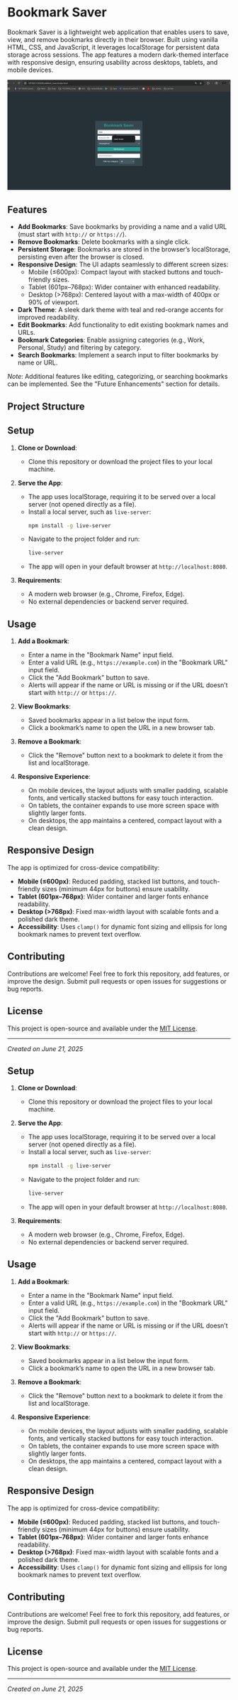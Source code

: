 # Bookmark Saver

Bookmark Saver is a lightweight web application that enables users to save, view, and remove bookmarks directly in their browser. Built using vanilla HTML, CSS, and JavaScript, it leverages localStorage for persistent data storage across sessions. The app features a modern dark-themed interface with responsive design, ensuring usability across desktops, tablets, and mobile devices.

![App Preview](preview.gif)

## Features

- **Add Bookmarks**: Save bookmarks by providing a name and a valid URL (must start with `http://` or `https://`).
- **Remove Bookmarks**: Delete bookmarks with a single click.
- **Persistent Storage**: Bookmarks are stored in the browser’s localStorage, persisting even after the browser is closed.
- **Responsive Design**: The UI adapts seamlessly to different screen sizes:
  - Mobile (≤600px): Compact layout with stacked buttons and touch-friendly sizes.
  - Tablet (601px–768px): Wider container with enhanced readability.
  - Desktop (>768px): Centered layout with a max-width of 400px or 90% of viewport.
- **Dark Theme**: A sleek dark theme with teal and red-orange accents for improved readability.
- **Edit Bookmarks**: Add functionality to edit existing bookmark names and URLs.
- **Bookmark Categories**: Enable assigning categories (e.g., Work, Personal, Study) and filtering by category.
- **Search Bookmarks**: Implement a search input to filter bookmarks by name or URL.

_Note_: Additional features like editing, categorizing, or searching bookmarks can be implemented. See the "Future Enhancements" section for details.

## Project Structure

## Setup

1. **Clone or Download**:

   - Clone this repository or download the project files to your local machine.

2. **Serve the App**:

   - The app uses localStorage, requiring it to be served over a local server (not opened directly as a file).
   - Install a local server, such as `live-server`:
     ```bash
     npm install -g live-server
     ```
   - Navigate to the project folder and run:
     ```bash
     live-server
     ```
   - The app will open in your default browser at `http://localhost:8080`.

3. **Requirements**:
   - A modern web browser (e.g., Chrome, Firefox, Edge).
   - No external dependencies or backend server required.

## Usage

1. **Add a Bookmark**:

   - Enter a name in the "Bookmark Name" input field.
   - Enter a valid URL (e.g., `https://example.com`) in the "Bookmark URL" input field.
   - Click the "Add Bookmark" button to save.
   - Alerts will appear if the name or URL is missing or if the URL doesn’t start with `http://` or `https://`.

2. **View Bookmarks**:

   - Saved bookmarks appear in a list below the input form.
   - Click a bookmark’s name to open the URL in a new browser tab.

3. **Remove a Bookmark**:

   - Click the "Remove" button next to a bookmark to delete it from the list and localStorage.

4. **Responsive Experience**:
   - On mobile devices, the layout adjusts with smaller padding, scalable fonts, and vertically stacked buttons for easy touch interaction.
   - On tablets, the container expands to use more screen space with slightly larger fonts.
   - On desktops, the app maintains a centered, compact layout with a clean design.

## Responsive Design

The app is optimized for cross-device compatibility:

- **Mobile (≤600px)**: Reduced padding, stacked list buttons, and touch-friendly sizes (minimum 44px for buttons) ensure usability.
- **Tablet (601px–768px)**: Wider container and larger fonts enhance readability.
- **Desktop (>768px)**: Fixed max-width layout with scalable fonts and a polished dark theme.
- **Accessibility**: Uses `clamp()` for dynamic font sizing and ellipsis for long bookmark names to prevent text overflow.

## Contributing

Contributions are welcome! Feel free to fork this repository, add features, or improve the design. Submit pull requests or open issues for suggestions or bug reports.

## License

This project is open-source and available under the [MIT License](https://opensource.org/licenses/MIT).

---

_Created on June 21, 2025_

## Setup

1. **Clone or Download**:

   - Clone this repository or download the project files to your local machine.

2. **Serve the App**:

   - The app uses localStorage, requiring it to be served over a local server (not opened directly as a file).
   - Install a local server, such as `live-server`:
     ```bash
     npm install -g live-server
     ```
   - Navigate to the project folder and run:
     ```bash
     live-server
     ```
   - The app will open in your default browser at `http://localhost:8080`.

3. **Requirements**:
   - A modern web browser (e.g., Chrome, Firefox, Edge).
   - No external dependencies or backend server required.

## Usage

1. **Add a Bookmark**:

   - Enter a name in the "Bookmark Name" input field.
   - Enter a valid URL (e.g., `https://example.com`) in the "Bookmark URL" input field.
   - Click the "Add Bookmark" button to save.
   - Alerts will appear if the name or URL is missing or if the URL doesn’t start with `http://` or `https://`.

2. **View Bookmarks**:

   - Saved bookmarks appear in a list below the input form.
   - Click a bookmark’s name to open the URL in a new browser tab.

3. **Remove a Bookmark**:

   - Click the "Remove" button next to a bookmark to delete it from the list and localStorage.

4. **Responsive Experience**:
   - On mobile devices, the layout adjusts with smaller padding, scalable fonts, and vertically stacked buttons for easy touch interaction.
   - On tablets, the container expands to use more screen space with slightly larger fonts.
   - On desktops, the app maintains a centered, compact layout with a clean design.

## Responsive Design

The app is optimized for cross-device compatibility:

- **Mobile (≤600px)**: Reduced padding, stacked list buttons, and touch-friendly sizes (minimum 44px for buttons) ensure usability.
- **Tablet (601px–768px)**: Wider container and larger fonts enhance readability.
- **Desktop (>768px)**: Fixed max-width layout with scalable fonts and a polished dark theme.
- **Accessibility**: Uses `clamp()` for dynamic font sizing and ellipsis for long bookmark names to prevent text overflow.

## Contributing

Contributions are welcome! Feel free to fork this repository, add features, or improve the design. Submit pull requests or open issues for suggestions or bug reports.

## License

This project is open-source and available under the [MIT License](https://opensource.org/licenses/MIT).

---

_Created on June 21, 2025_
